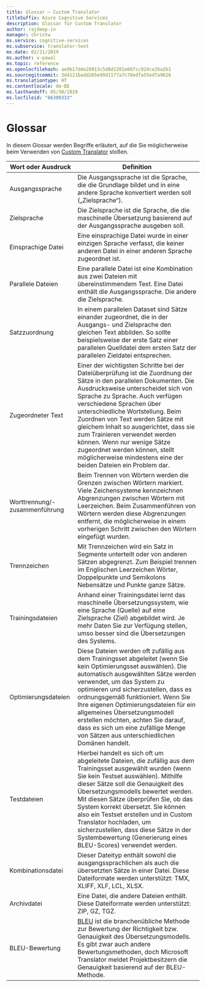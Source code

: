 ```yaml
---
title: Glossar – Custom Translator
titleSuffix: Azure Cognitive Services
description: Glossar für Custom Translator
author: rajdeep-in
manager: christw
ms.service: cognitive-services
ms.subservice: translator-text
ms.date: 02/21/2019
ms.author: v-pawal
ms.topic: reference
ms.openlocfilehash: ae9b17dde20913c5d8d1201e66fcc924ce26a2b1
ms.sourcegitcommit: 3d4121badd265e99d1177a7c78edfa55ed7a9626
ms.translationtype: HT
ms.contentlocale: de-DE
ms.lasthandoff: 05/30/2019
ms.locfileid: "66389333"
---
```

# <a name="glossary"></a>Glossar

In diesem Glossar werden Begriffe erläutert, auf die Sie möglicherweise beim Verwenden von [Custom Translator](https://portal.customtranslator.azure.ai) stoßen.

| **Wort oder Ausdruck**       | **Definition**                                                                                                                                                                                                                                                                                                                                                                                                                                                            |
|--------------------------|---------------------------------------------------------------------------------------------------------------------------------------------------------------------------------------------------------------------------------------------------------------------------------------------------------------------------------------------------------------------------------------------------------------------------------------------------------------------------|
| Ausgangssprache          | Die Ausgangssprache ist die Sprache, die die Grundlage bildet und in eine andere Sprache konvertiert werden soll („Zielsprache“).                                                                                                                                                                                                                                                                                                                                                         |
| Zielsprache          | Die Zielsprache ist die Sprache, die die maschinelle Übersetzung basierend auf der Ausgangssprache ausgeben soll.                                                                                                                                                                                                                                                                                                                                               |
| Einsprachige Datei         | Eine einsprachige Datei wurde in einer einzigen Sprache verfasst, die keiner anderen Datei in einer anderen Sprache zugeordnet ist.                                                                                                                                                                                                                                                                                                                                                                 |
| Parallele Dateien           | Eine parallele Datei ist eine Kombination aus zwei Dateien mit übereinstimmendem Text. Eine Datei enthält die Ausgangssprache. Die andere die Zielsprache.                                                                                                                                                                                                                                                                                                                                         |
| Satzzuordnung       | In einem parallelen Dataset sind Sätze einander zugeordnet, die in der Ausgangs- und Zielsprache den gleichen Text abbilden. So sollte beispielsweise der erste Satz einer parallelen Quelldatei dem ersten Satz der parallelen Zieldatei entsprechen.                                                                                                                                                                                                                               |
| Zugeordneter Text             | Einer der wichtigsten Schritte bei der Dateiüberprüfung ist die Zuordnung der Sätze in den parallelen Dokumenten. Die Ausdrucksweise unterscheidet sich von Sprache zu Sprache. Auch verfügen verschiedene Sprachen über unterschiedliche Wortstellung. Beim Zuordnen von Text werden Sätze mit gleichem Inhalt so ausgerichtet, dass sie zum Trainieren verwendet werden können. Wenn nur wenige Sätze zugeordnet werden können, stellt möglicherweise mindestens eine der beiden Dateien ein Problem dar. |
| Worttrennung/-zusammenführung | Beim Trennen von Wörtern werden die Grenzen zwischen Wörtern markiert. Viele Zeichensysteme kennzeichnen Abgrenzungen zwischen Wörtern mit Leerzeichen. Beim Zusammenführen von Wörtern werden diese Abgrenzungen entfernt, die möglicherweise in einem vorherigen Schritt zwischen den Wörtern eingefügt wurden.                                                                                                                                                                                                  |
| Trennzeichen               | Mit Trennzeichen wird ein Satz in Segmente unterteilt oder von anderen Sätzen abgegrenzt. Zum Beispiel trennen im Englischen Leerzeichen Wörter, Doppelpunkte und Semikolons Nebensätze und Punkte ganze Sätze.                                                                                                                                                                                                                                         |
| Trainingsdateien           | Anhand einer Trainingsdatei lernt das maschinelle Übersetzungssystem, wie eine Sprache (Quelle) auf eine Zielsprache (Ziel) abgebildet wird. Je mehr Daten Sie zur Verfügung stellen, umso besser sind die Übersetzungen des Systems.                                                                                                                                                                                                               |
| Optimierungsdateien             | Diese Dateien werden oft zufällig aus dem Trainingsset abgeleitet (wenn Sie kein Optimierungsset auswählen). Die automatisch ausgewählten Sätze werden verwendet, um das System zu optimieren und sicherzustellen, dass es ordnungsgemäß funktioniert. Wenn Sie Ihre eigenen Optimierungsdateien für ein allgemeines Übersetzungsmodell erstellen möchten, achten Sie darauf, dass es sich um eine zufällige Menge von Sätzen aus unterschiedlichen Domänen handelt.                                                                                 |
| Testdateien            | Hierbei handelt es sich oft um abgeleitete Dateien, die zufällig aus dem Trainingsset ausgewählt wurden (wenn Sie kein Testset auswählen). Mithilfe dieser Sätze soll die Genauigkeit des Übersetzungsmodells bewertet werden. Mit diesen Sätze überprüfen Sie, ob das System korrekt übersetzt. Sie können also ein Testset erstellen und in Custom Translator hochladen, um sicherzustellen, dass diese Sätze in der Systembewertung (Generierung eines BLEU-Scores) verwendet werden.   |
| Kombinationsdatei               | Dieser Dateityp enthält sowohl die ausgangssprachlichen als auch die übersetzten Sätze in einer Datei. Diese Dateiformate werden unterstützt: TMX, XLIFF, XLF, LCL, XLSX.                                                                                                                                                                                                                                                                                                                       |
| Archivdatei             | Eine Datei, die andere Dateien enthält. Diese Dateiformate werden unterstützt: ZIP, GZ, TGZ.                                                                                                                                                                                                                                                                                                                                                                                                |
| BLEU-Bewertung               | [BLEU](what-is-bleu-score.md) ist die branchenübliche Methode zur Bewertung der Richtigkeit bzw. Genauigkeit des Übersetzungsmodells. Es gibt zwar auch andere Bewertungsmethoden, doch Microsoft Translator meldet Projektbesitzern die Genauigkeit basierend auf der BLEU-Methode.
